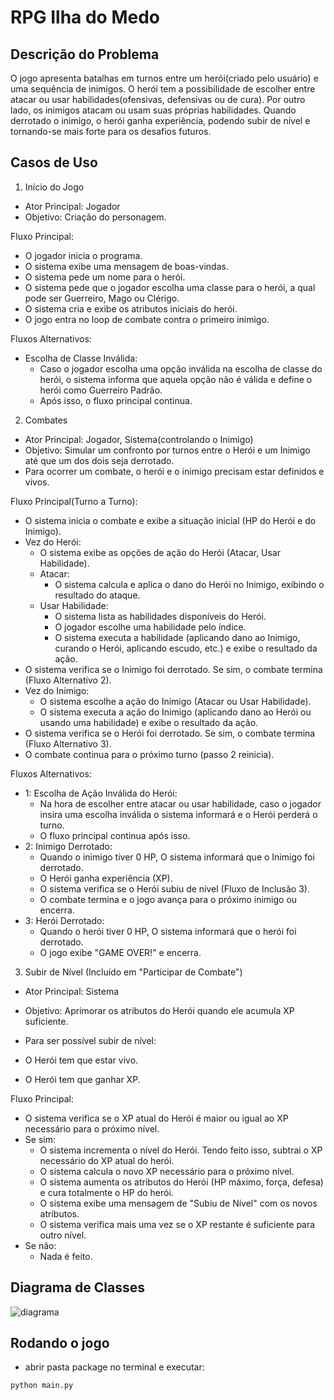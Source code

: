# RPG Ilha do Medo

## Descrição do Problema
O jogo apresenta batalhas em turnos entre um herói(criado pelo usuário) e uma sequência de inimigos. O herói tem a possibilidade de escolher entre atacar ou usar habilidades(ofensivas, defensivas ou de cura). Por outro lado, os inimigos atacam ou usam suas próprias habilidades. Quando derrotado o inimigo, o herói ganha experiência, podendo subir de nível e tornando-se mais forte para os desafios futuros.

## Casos de Uso
1. Início do Jogo
 - Ator Principal: Jogador
 - Objetivo: Criação do personagem.

Fluxo Principal:

 - O jogador inicia o programa.
 - O sistema exibe uma mensagem de boas-vindas.
 - O sistema pede um nome para o herói.
 - O sistema pede que o jogador escolha uma classe para o herói, a qual pode ser Guerreiro, Mago ou Clérigo.
 - O sistema cria e exibe os atributos iniciais do herói.
 - O jogo entra no loop de combate contra o primeiro inimigo.

Fluxos Alternativos:

 - Escolha de Classe Inválida:
    - Caso o jogador escolha uma opção inválida na escolha de classe do herói, o sistema informa que aquela opção não é válida e define o herói como Guerreiro Padrão.
    - Após isso, o fluxo principal continua.
   
2. Combates
 - Ator Principal: Jogador, Sistema(controlando o Inimigo)
 - Objetivo: Simular um confronto por turnos entre o Herói e um Inimigo até que um dos dois seja derrotado.
 - Para ocorrer um combate, o herói e o inimigo precisam estar definidos e vivos.
    
Fluxo Principal(Turno a Turno):
 - O sistema inicia o combate e exibe a situação inicial (HP do Herói e do Inimigo).
 - Vez do Herói:
    - O sistema exibe as opções de ação do Herói (Atacar, Usar Habilidade).
    - Atacar:
      - O sistema calcula e aplica o dano do Herói no Inimigo, exibindo o resultado do ataque.
    - Usar Habilidade:
      - O sistema lista as habilidades disponíveis do Herói.
      - O jogador escolhe uma habilidade pelo índice.
      - O sistema executa a habilidade (aplicando dano ao Inimigo, curando o Herói, aplicando escudo, etc.) e exibe o resultado da ação.
 - O sistema verifica se o Inimigo foi derrotado. Se sim, o combate termina (Fluxo Alternativo 2).
 - Vez do Inimigo:
    - O sistema escolhe a ação do Inimigo (Atacar ou Usar Habilidade).
    - O sistema executa a ação do Inimigo (aplicando dano ao Herói ou usando uma habilidade) e exibe o resultado da ação.
 - O sistema verifica se o Herói foi derrotado. Se sim, o combate termina (Fluxo Alternativo 3).
 - O combate continua para o próximo turno (passo 2 reinicia).

Fluxos Alternativos:

 - 1: Escolha de Ação Inválida do Herói:
   - Na hora de escolher entre atacar ou usar habilidade, caso o jogador insira uma escolha inválida o sistema informará e o Herói perderá o turno.
   - O fluxo principal continua após isso.
 - 2: Inimigo Derrotado:
   - Quando o inimigo tiver 0 HP, O sistema informará que o Inimigo foi derrotado.
   - O Herói ganha experiência (XP).
   - O sistema verifica se o Herói subiu de nível (Fluxo de Inclusão 3).
   - O combate termina e o jogo avança para o próximo inimigo ou encerra.
 - 3: Herói Derrotado:
   - Quando o herói tiver 0 HP, O sistema informará que o herói foi derrotado.
   - O jogo exibe "GAME OVER!" e encerra.
  
3. Subir de Nível (Incluído em "Participar de Combate")
 - Ator Principal: Sistema
 - Objetivo: Aprimorar os atributos do Herói quando ele acumula XP suficiente.

 - Para ser possível subir de nível:
  - O Herói tem que estar vivo.
  - O Herói tem que ganhar XP.

Fluxo Principal:

 - O sistema verifica se o XP atual do Herói é maior ou igual ao XP necessário para o próximo nível.
 - Se sim:
   - O sistema incrementa o nível do Herói. Tendo feito isso, subtrai o XP necessário do XP atual do herói.
   - O sistema calcula o novo XP necessário para o próximo nível.
   - O sistema aumenta os atributos do Herói (HP máximo, força, defesa) e cura totalmente o HP do herói.
   - O sistema exibe uma mensagem de "Subiu de Nível" com os novos atributos.
   - O sistema verifica mais uma vez se o XP restante é suficiente para outro nível.
 - Se não:
   - Nada é feito.

## Diagrama de Classes  
![diagrama](https://github.com/user-attachments/assets/dbd159e4-bda5-40ba-a8ab-5c4231c02912)

## Rodando o jogo  
 - abrir pasta package no terminal e executar:

```bash
python main.py
